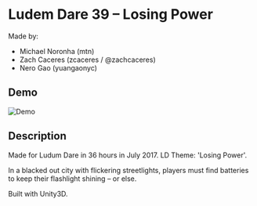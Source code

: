 # Ludem Dare 39 – Losing Power
Made by:
- Michael Noronha (mtn)
- Zach Caceres (zcaceres / @zachcaceres)
- Nero Gao (yuangaonyc)

## Demo

![Demo](demo.gif)

## Description
Made for Ludum Dare in 36 hours in July 2017. LD Theme: 'Losing Power'.

In a blacked out city with flickering streetlights, players must find batteries to keep their flashlight shining – or else.

Built with Unity3D.

